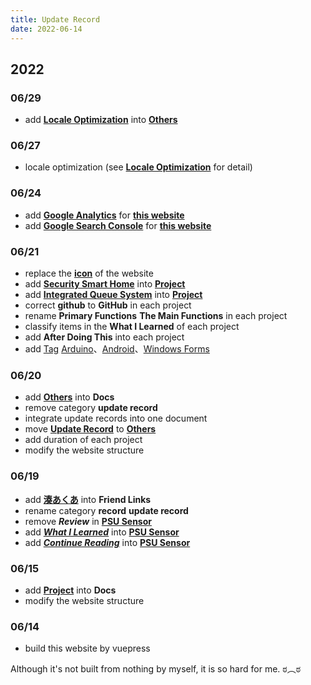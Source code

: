 ```yaml
---
title: Update Record
date: 2022-06-14
---
```

[湊あくあ]: https://www.youtube.com/channel/UC1opHUrw8rvnsadT-iGp7Cg
[Google Analytics]: https://analytics.google.com/
[Google Search Console]: https://search.google.com/
[this website]: /
[icon]: /home_page/icon.png
[Tag]: /tag/
[Arduino]: /tag/Arduino/
[Android]: /tag/Android/
[Windows Forms]: /tag/Windows%20Forms/
[Project]: /docs/project/
[PSU Sensor]: /docs/project/psu_sensor/
[What I Learned]: /docs/project/psu_sensor/#what-i-learned
[Continue Reading]: /docs/project/psu_sensor/#continue-reading
[Security Smart Home]: /docs/project/security_smart_home/
[Integrated Queue System]: /docs/project/integrated_queue_system
[Others]: /docs/others/
[Update Record]: /docs/others/update_record/
[Locale Optimization]: /docs/others/locale_optimization/

## 2022
### 06/29
* add **[Locale Optimization][]** into **[Others][]**

### 06/27
* locale optimization (see **[Locale Optimization][]** for detail)

### 06/24
* add **[Google Analytics][]** for **[this website][]** 
* add **[Google Search Console][]** for **[this website][]**

### 06/21
* replace the **[icon][]** of the website
* add **[Security Smart Home][]** into **[Project][]**
* add **[Integrated Queue System][]** into **[Project][]**
* correct **github** to **GitHub** in each project
* rename **Primary Functions** **The Main Functions** in each project
* classify items in the **What I Learned** of each project
* add **After Doing This** into each project
* add [Tag][] [Arduino][]、[Android][]、[Windows Forms][]

### 06/20
* add **[Others][]** into **Docs**
* remove category **update record**
* integrate update records into one document
* move **[Update Record][]** to **[Others][]**
* add duration of each project
* modify the website structure

### 06/19
* add **[湊あくあ][]** into **Friend Links**
* rename category **record** **update record**
* remove ***Review*** in **[PSU Sensor][]**
* add ***[What I Learned][]*** into **[PSU Sensor][]**
* add ***[Continue Reading][]*** into **[PSU Sensor][]**

### 06/15
* add **[Project][]** into **Docs**
* modify the website structure

### 06/14
* build this website by vuepress

Although it's not built from nothing by myself, it is so hard for me. ಠ︵ಠ